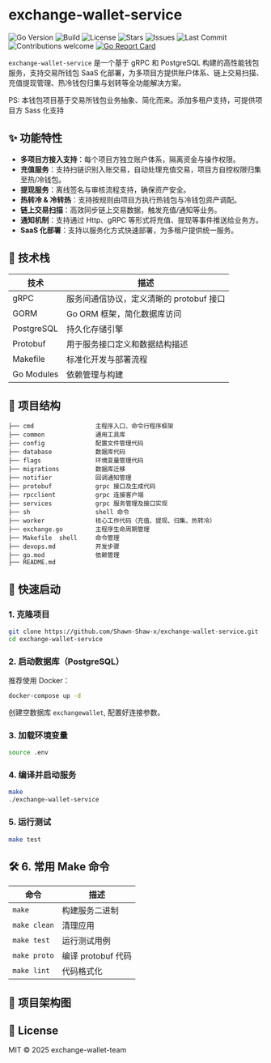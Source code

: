 # exchange-wallet-service

![Go Version](https://img.shields.io/badge/Go-1.20%2B-blue?logo=go)
![Build](https://img.shields.io/badge/build-passing-brightgreen?logo=github-actions)
![License](https://img.shields.io/github/license/Shawn-Shaw-x/exchange-wallet-service)
![Stars](https://img.shields.io/github/stars/Shawn-Shaw-x/exchange-wallet-service?style=social)
![Issues](https://img.shields.io/github/issues/Shawn-Shaw-x/exchange-wallet-service)
![Last Commit](https://img.shields.io/github/last-commit/Shawn-Shaw-x/exchange-wallet-service)
![Contributions welcome](https://img.shields.io/badge/contributions-welcome-brightgreen.svg?style=flat)
[![Go Report Card](https://goreportcard.com/badge/github.com/Shawn-Shaw-x/exchange-wallet-service)](https://goreportcard.com/report/github.com/Shawn-Shaw-x/exchange-wallet-service)

`exchange-wallet-service` 是一个基于 gRPC 和 PostgreSQL 构建的高性能钱包服务，支持交易所钱包 SaaS 化部署，为多项目方提供账户体系、链上交易扫描、充值提现管理、热冷钱包归集与划转等全功能解决方案。

PS: 本钱包项目基于交易所钱包业务抽象、简化而来。添加多租户支持，可提供项目方 Sass 化支持

## ✨ 功能特性

- **多项目方接入支持**：每个项目方独立账户体系，隔离资金与操作权限。
- **充值服务**：支持扫链识别入账交易，自动处理充值交易，项目方自控权限归集至热/冷钱包。
- **提现服务**：离线签名与审核流程支持，确保资产安全。
- **热转冷 & 冷转热**：支持按规则由项目方执行热钱包与冷钱包资产调配。
- **链上交易扫描**：高效同步链上交易数据，触发充值/通知等业务。
- **通知机制**：支持通过 Http、gRPC 等形式将充值、提现等事件推送给业务方。
- **SaaS 化部署**：支持以服务化方式快速部署，为多租户提供统一服务。

## 🧱 技术栈

| 技术 | 描述 |
|------|------|
| gRPC | 服务间通信协议，定义清晰的 protobuf 接口 |
| GORM | Go ORM 框架，简化数据库访问 |
| PostgreSQL | 持久化存储引擎 |
| Protobuf | 用于服务接口定义和数据结构描述 |
| Makefile | 标准化开发与部署流程 |
| Go Modules | 依赖管理与构建 |

## 📂 项目结构

```
├── cmd                 主程序入口、命令行程序框架
├── common              通用工具库
├── config              配置文件管理代码
├── database            数据库代码
├── flags               环境变量管理代码
├── migrations          数据库迁移
├── notifier            回调通知管理
├── protobuf            grpc 接口及生成代码
├── rpcclient           grpc 连接客户端
├── services            grpc 服务管理及接口实现
├── sh                  shell 命令
├── worker              核心工作代码（充值、提现、归集、热转冷）
├── exchange.go         主程序生命周期管理
├── Makefile  shell     命令管理
├── devops.md           开发步骤
├── go.mod              依赖管理
├── README.md   
```

## 🚀 快速启动

### 1. 克隆项目

```bash
git clone https://github.com/Shawn-Shaw-x/exchange-wallet-service.git
cd exchange-wallet-service
```

### 2. 启动数据库（PostgreSQL）

推荐使用 Docker：

```bash
docker-compose up -d
```
创建空数据库 `exchangewallet`, 配置好连接参数。

### 3. 加载环境变量
```bash
source .env
```

### 4. 编译并启动服务

```bash
make 
./exchange-wallet-service
```


### 5. 运行测试

```bash
make test
```

## 🛠️ 6. 常用 Make 命令

| 命令           | 描述             |
|--------------|----------------|
| `make `      | 构建服务二进制        |
| `make clean` | 清理应用           |
| `make test`  | 运行测试用例         |
| `make proto` | 编译 protobuf 代码 |
| `make lint`  | 代码格式化          |

## 🍌 项目架构图


## 📄 License

MIT © 2025 exchange-wallet-team
